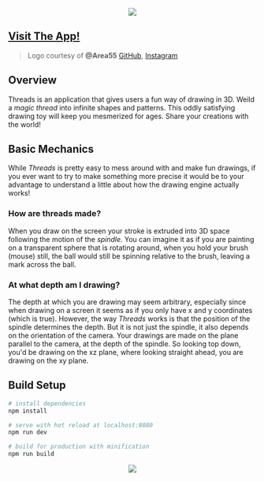 [<p align="center"><img src="https://s33.postimg.cc/6rpo5rnlr/LOGO_THREADS_Readme_1.jpg"></p>](https://thread-spinner.firebaseapp.com/#/)

## [Visit The App!](https://thread-spinner.firebaseapp.com/#/)
>Logo courtesy of **@Area55** [GitHub](https://github.com/area55git), [Instagram](www.instagram.com/area55_ib)

## Overview
Threads is an application that gives users a fun way of drawing in 3D. Weild a *magic thread* into infinite shapes and patterns. This oddly satisfying drawing toy will keep you mesmerized for ages. Share your creations with the world! 

## Basic Mechanics
While *Threads* is pretty easy to mess around with and make fun drawings, if you ever want to try to make something more precise it would be to your advantage to understand a little about how the drawing engine actually works!

### How are threads made?
When you draw on the screen your stroke is extruded into 3D space following the motion of the *spindle.* You can imagine it as if you are painting on a transparent sphere that is rotating around, when you hold your brush (mouse) still, the ball would still be spinning relative to the brush, leaving a mark across the ball.

### At what depth am I drawing?
The depth at which you are drawing may seem arbitrary, especially since when drawing on a screen it seems as if you only have x and y coordinates (which is true). However, the way <i>Threads</i> works is that the position of the spindle determines the depth. But it is not just the spindle, it also depends on the orientation of the camera. Your drawings are made on the plane parallel to the camera, at the depth of the spindle. So looking top down, you'd be drawing on the xz plane, where looking straight ahead, you are drawing on the xy plane.

## Build Setup

``` bash
# install dependencies
npm install

# serve with hot reload at localhost:8080
npm run dev

# build for production with minification
npm run build

```
<p align="center"><img src="https://s33.postimg.cc/5co3h51z3/LOGO_THREADS_Readme_2.jpg"></p>
